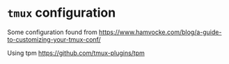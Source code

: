 # `tmux` configuration

Some configuration found from
https://www.hamvocke.com/blog/a-guide-to-customizing-your-tmux-conf/

Using tpm https://github.com/tmux-plugins/tpm
